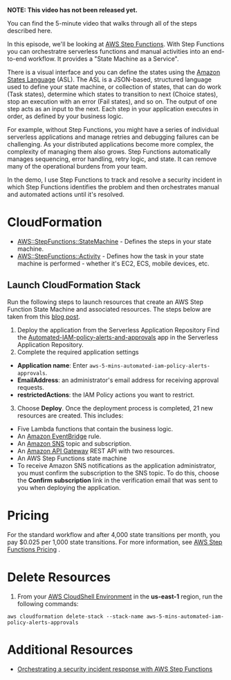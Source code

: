 **NOTE: This video has not been released yet.**

You can find the 5-minute video that walks through all of the steps described here. 

In this episode, we'll be looking at [AWS Step Functions](https://aws.amazon.com/step-functions/). With Step Functions you can orchestratre serverless functions and manual activities into an end-to-end workflow. It provides a "State Machine as a Service". 

There is a visual interface and you can define the states using the [Amazon States Language](https://docs.aws.amazon.com/step-functions/latest/dg/concepts-amazon-states-language.html) (ASL). The ASL is a JSON-based, structured language used to define your state machine, or collection of states, that can do work (Task states), determine which states to transition to next (Choice states), stop an execution with an error (Fail states), and so on. The output of one step acts as an input to the next. Each step in your application executes in order, as defined by your business logic.

For example, without Step Functions, you might have a series of individual serverless applications and manage retries and debugging failures can be challenging. As your distributed applications become more complex, the complexity of managing them also grows. Step Functions automatically manages sequencing, error handling, retry logic, and state. It can remove many of the operational burdens from your team.

In the demo, I use Step Functions to track and resolve a security incident in which Step Functions identifies the problem and then orchestrates manual and automated actions until it's resolved.

# CloudFormation
* [AWS::StepFunctions::StateMachine](https://docs.aws.amazon.com/AWSCloudFormation/latest/UserGuide/aws-resource-stepfunctions-statemachine.html) - Defines the steps in your state machine.
* [AWS::StepFunctions::Activity](https://docs.aws.amazon.com/AWSCloudFormation/latest/UserGuide/aws-resource-stepfunctions-activity.html) - Defines how the task in your state machine is performed - whether it's EC2, ECS, mobile devices, etc.

## Launch CloudFormation Stack

Run the following steps to launch resources that create an AWS Step Function State Machine and associated resources. The steps below are taken from this [blog post](https://aws.amazon.com/blogs/compute/orchestrating-a-security-incident-response-with-aws-step-functions/).

1. Deploy the application from the Serverless Application Repository
Find the [Automated-IAM-policy-alerts-and-approvals](https://console.aws.amazon.com/lambda/home?region=us-east-1#/create/app?applicationId=arn:aws:serverlessrepo:us-east-1:981723798357:applications/Automated-IAM-policy-alerts-and-approvals) app in the Serverless Application Repository.
2. Complete the required application settings
* **Application name**: Enter `aws-5-mins-automated-iam-policy-alerts-approvals`.
* **EmailAddress**: an administrator's email address for receiving approval requests.
* **restrictedActions**: the IAM Policy actions you want to restrict.
3. Choose **Deploy**.
Once the deployment process is completed, 21 new resources are created. This includes:

* Five Lambda functions that contain the business logic.
* An [Amazon EventBridge](https://aws.amazon.com/eventbridge/) rule.
* An [Amazon SNS](https://aws.amazon.com/sns/) topic and subscription.
* An [Amazon API Gateway](https://aws.amazon.com/api-gateway/) REST API with two resources.
* An AWS Step Functions state machine
* To receive Amazon SNS notifications as the application administrator, you must confirm the subscription to the SNS topic. To do this, choose the **Confirm subscription** link in the verification email that was sent to you when deploying the application.

# Pricing
For the standard workflow and after 4,000 state transitions per month, you pay $0.025 per 1,000 state transitions. For more information, see [AWS Step Functions Pricing](https://aws.amazon.com/step-functions/pricing/) . 

# Delete Resources

1. From your [AWS CloudShell Environment](https://us-east-1.console.aws.amazon.com/cloudshell/home?region=us-east-1#) in the **us-east-1** region, run the following commands: 

```
aws cloudformation delete-stack --stack-name aws-5-mins-automated-iam-policy-alerts-approvals
```

# Additional Resources

* [Orchestrating a security incident response with AWS Step Functions](https://aws.amazon.com/blogs/compute/orchestrating-a-security-incident-response-with-aws-step-functions/)